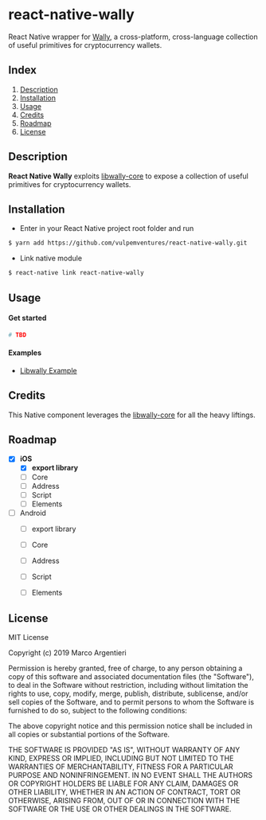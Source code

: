 # react-native-wally
React Native wrapper for [Wally](https://github.com/ElementsProject/libwally-core), a cross-platform, cross-language collection of useful primitives for cryptocurrency wallets.

## Index

1. [Description](#-description)
2. [Installation](#-installation)
3. [Usage](#-usage)
4. [Credits](#-credits)
5. [Roadmap](#-roadmap)
6. [License](#-license)


## Description

**React Native Wally** exploits [libwally-core](https://github.com/ElementsProject/libwally-core) to expose a collection of useful primitives for cryptocurrency wallets.


## Installation

* Enter in your React Native project root folder and run

```sh
$ yarn add https://github.com/vulpemventures/react-native-wally.git
```

* Link native module

```sh
$ react-native link react-native-wally
```

## Usage

#### Get started

```sh
# TBD
```
#### Examples

* [Libwally Example](https://github.com/vulpemventures/react-native-wally-example)

## Credits

This Native component leverages the [libwally-core](https://github.com/ElementsProject/libwally-core) for all the heavy liftings.

## Roadmap

- [x] **iOS**
  - [x] **export library**
  - [ ] Core
  - [ ] Address
  - [ ] Script
  - [ ] Elements
- [ ] Android 
  - [ ] export library
  - [ ] Core
  - [ ] Address
  - [ ] Script
  - [ ] Elements



## License

MIT License

Copyright (c) 2019 Marco Argentieri

Permission is hereby granted, free of charge, to any person obtaining a copy
of this software and associated documentation files (the "Software"), to deal
in the Software without restriction, including without limitation the rights
to use, copy, modify, merge, publish, distribute, sublicense, and/or sell
copies of the Software, and to permit persons to whom the Software is
furnished to do so, subject to the following conditions:

The above copyright notice and this permission notice shall be included in all
copies or substantial portions of the Software.

THE SOFTWARE IS PROVIDED "AS IS", WITHOUT WARRANTY OF ANY KIND, EXPRESS OR
IMPLIED, INCLUDING BUT NOT LIMITED TO THE WARRANTIES OF MERCHANTABILITY,
FITNESS FOR A PARTICULAR PURPOSE AND NONINFRINGEMENT. IN NO EVENT SHALL THE
AUTHORS OR COPYRIGHT HOLDERS BE LIABLE FOR ANY CLAIM, DAMAGES OR OTHER
LIABILITY, WHETHER IN AN ACTION OF CONTRACT, TORT OR OTHERWISE, ARISING FROM,
OUT OF OR IN CONNECTION WITH THE SOFTWARE OR THE USE OR OTHER DEALINGS IN THE
SOFTWARE.
